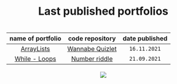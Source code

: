 

<div align="center">
 

   <h1> Last published portfolios <h1/>
     
| name of portfolio       | code repository   | date published
|:-------------:|:-------------:|:-------------:|
|<a href="https://github.com/yungbeatz/portfolios/blob/main/all%20portfolios/ArrayLists.md">ArrayLists</a>| <a href="https://github.com/yungbeatz/Wannabe-Quizlet">Wannabe Quizlet</a> | `16.11.2021` |
| <a href="https://github.com/yungbeatz/portfolios/blob/main/all%20portfolios/While%20-%20Loops.md">While - Loops </a> | <a href="https://github.com/yungbeatz/Number-Riddle">Number riddle </a> | `21.09.2021` |
</div>



<p align="center">
  <img src="https://img.wattpad.com/994073afe5bf56d882bd44c4ce912d7798ca0d8c/68747470733a2f2f73332e616d617a6f6e6177732e636f6d2f776174747061642d6d656469612d736572766963652f53746f7279496d6167652f5a746d365a587a476741656d30773d3d2d3831323133303832372e3135646435376430373238303061323537363534303838333639312e676966" />
</p>


